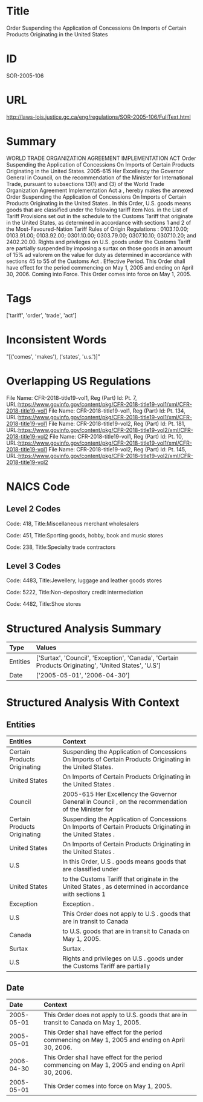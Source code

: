 # Title
Order Suspending the Application of Concessions On Imports of Certain Products Originating in the United States


# ID
SOR-2005-106

# URL
http://laws-lois.justice.gc.ca/eng/regulations/SOR-2005-106/FullText.html


# Summary
WORLD TRADE ORGANIZATION AGREEMENT IMPLEMENTATION ACT Order Suspending the Application of Concessions On Imports of Certain Products Originating in the United States.
2005-615 Her Excellency the Governor General in Council, on the recommendation of the Minister for International Trade, pursuant to subsections 13(1) and (3) of the  World Trade Organization Agreement Implementation Act a , hereby makes the annexed  Order Suspending the Application of Concessions On Imports of Certain Products Originating in the United States .
In this Order,  U.S. goods  means goods that are classified under the following tariff item Nos. in the List of Tariff Provisions set out in the schedule to the  Customs Tariff  that originate in the United States, as determined in accordance with sections 1 and 2 of the  Most-Favoured-Nation Tariff Rules of Origin Regulations : 0103.10.00; 0103.91.00; 0103.92.00; 0301.10.00; 0303.79.00; 0307.10.10; 0307.10.20; and 2402.20.00.
Rights and privileges on U.S. goods under the  Customs Tariff  are partially suspended by imposing a surtax on those goods in an amount of 15%  ad valorem  on the value for duty as determined in accordance with sections 45 to 55 of the  Customs Act .
Effective Period.
This Order shall have effect for the period commencing on May 1, 2005 and ending on April 30, 2006.
Coming into Force.
This Order comes into force on May 1, 2005.


# Tags
['tariff', 'order', 'trade', 'act']


# Inconsistent Words
"[('comes', 'makes'), ('states', 'u.s.')]"


# Overlapping US Regulations
File Name: CFR-2018-title19-vol1, Reg (Part) Id: Pt. 7, URL:https://www.govinfo.gov/content/pkg/CFR-2018-title19-vol1/xml/CFR-2018-title19-vol1
File Name: CFR-2018-title19-vol1, Reg (Part) Id: Pt. 134, URL:https://www.govinfo.gov/content/pkg/CFR-2018-title19-vol1/xml/CFR-2018-title19-vol1
File Name: CFR-2018-title19-vol2, Reg (Part) Id: Pt. 181, URL:https://www.govinfo.gov/content/pkg/CFR-2018-title19-vol2/xml/CFR-2018-title19-vol2
File Name: CFR-2018-title19-vol1, Reg (Part) Id: Pt. 10, URL:https://www.govinfo.gov/content/pkg/CFR-2018-title19-vol1/xml/CFR-2018-title19-vol1
File Name: CFR-2018-title19-vol2, Reg (Part) Id: Pt. 145, URL:https://www.govinfo.gov/content/pkg/CFR-2018-title19-vol2/xml/CFR-2018-title19-vol2



# NAICS Code
## Level 2 Codes
Code: 418, Title:Miscellaneous merchant wholesalers

Code: 451, Title:Sporting goods, hobby, book and music stores

Code: 238, Title:Specialty trade contractors




## Level 3 Codes
Code: 4483, Title:Jewellery, luggage and leather goods stores

Code: 5222, Title:Non-depository credit intermediation

Code: 4482, Title:Shoe stores







# Structured Analysis Summary
| Type     | Values                                                                                               |
|:---------|:-----------------------------------------------------------------------------------------------------|
| Entities | ['Surtax', 'Council', 'Exception', 'Canada', 'Certain Products Originating', 'United States', 'U.S'] |
| Date     | ['2005-05-01', '2006-04-30']                                                                         |


# Structured Analysis With Context
 


## Entities
| Entities                     | Context                                                                                                      |
|:-----------------------------|:-------------------------------------------------------------------------------------------------------------|
| Certain Products Originating | Suspending the Application of Concessions On Imports of Certain Products Originating  in the United States.  |
| United States                | On Imports of Certain Products Originating in the United States .                                            |
| Council                      | 2005-615 Her Excellency the Governor General in  Council , on the recommendation of the Minister for         |
| Certain Products Originating | Suspending the Application of Concessions On Imports of Certain Products Originating  in the United States . |
| United States                | On Imports of Certain Products Originating in the United States  .                                           |
| U.S                          | In this Order,   U.S . goods means goods that are classified under                                           |
| United States                | to the Customs Tariff that originate in the United States , as determined in accordance with sections 1      |
| Exception                    | Exception .                                                                                                  |
| U.S                          | This Order does not apply to  U.S . goods that are in transit to Canada                                      |
| Canada                       | to U.S. goods that are in transit to Canada  on May 1, 2005.                                                 |
| Surtax                       | Surtax .                                                                                                     |
| U.S                          | Rights and privileges on  U.S . goods under the Customs Tariff are partially                                 |


## Date
| Date       | Context                                                                                             |
|:-----------|:----------------------------------------------------------------------------------------------------|
| 2005-05-01 | This Order does not apply to U.S. goods that are in transit to Canada on May 1, 2005.               |
| 2005-05-01 | This Order shall have effect for the period commencing on May 1, 2005 and ending on April 30, 2006. |
| 2006-04-30 | This Order shall have effect for the period commencing on May 1, 2005 and ending on April 30, 2006. |
| 2005-05-01 | This Order comes into force on May 1, 2005.                                                         |


